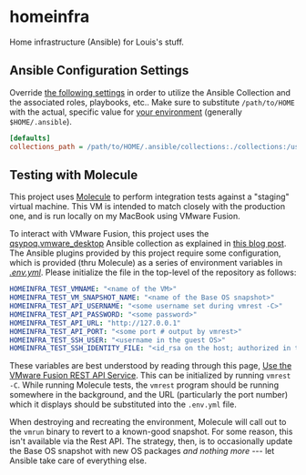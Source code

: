 # homeinfra

Home infrastructure (Ansible) for Louis's stuff.

## Ansible Configuration Settings

Override [the following settings][settings] in order to utilize the
Ansible Collection and the associated roles, playbooks, etc.. Make sure
to substitute `/path/to/HOME` with the actual, specific value for
[your environment][ANSIBLE_HOME] (generally `$HOME/.ansible`).

```ini
[defaults]
collections_path = /path/to/HOME/.ansible/collections:./collections:/usr/share/ansible/collections"
```

[settings]: https://docs.ansible.com/ansible/latest/reference_appendices/config.html
[ANSIBLE_HOME]: https://docs.ansible.com/ansible/latest/reference_appendices/config.html#ansible-home

## Testing with Molecule

This project uses [Molecule][Molecule] to perform integration tests
against a "staging" virtual machine. This VM is intended to match
closely with the production one, and is run locally on my MacBook using
VMware Fusion.

To interact with VMware Fusion, this project uses the
[qsypoq.vmware_desktop][qsypoq] Ansible collection as explained in
[this blog post][qsypoq_article]. The Ansible plugins provided by this
project require some configuration, which is provided (thru Molecule) as
a series of environment variables in [_.env.yml_][env_yml]. Please
initialize the file in the top-level of the repository as follows:

```yaml
HOMEINFRA_TEST_VMNAME: "<name of the VM>"
HOMEINFRA_TEST_VM_SNAPSHOT_NAME: "<name of the Base OS snapshot>"
HOMEINFRA_TEST_API_USERNAME: "<some username set during vmrest -C>"
HOMEINFRA_TEST_API_PASSWORD: "<some password>"
HOMEINFRA_TEST_API_URL: "http://127.0.0.1"
HOMEINFRA_TEST_API_PORT: "<some port # output by vmrest>"
HOMEINFRA_TEST_SSH_USER: "<username in the guest OS>"
HOMEINFRA_TEST_SSH_IDENTITY_FILE: "<id_rsa on the host; authorized in the guest>"
```

These variables are best understood by reading through this page,
[Use the VMware Fusion REST API Service][vmrest]. This can be
initialized by running `vmrest -C`. While running Molecule tests, the
`vmrest` program should be running somewhere in the background, and the
URL (particularly the port number) which it displays should be
substituted into the `.env.yml` file.

When destroying and recreating the environment, Molecule will call out
to the `vmrun` binary to revert to a known-good snapshot. For some
reason, this isn't available via the Rest API. The strategy, then, is to
occasionally update the Base OS snapshot with new OS packages _and
nothing more_ --- let Ansible take care of everything else.

[Molecule]: https://ansible.readthedocs.io/projects/molecule/
[qsypoq]: https://github.com/qsypoq/Ansible-VMware-Workstation-Fusion-Pro-Modules/blob/master/galaxy.yml
[qsypoq_article]: https://magnier.io/developing-vmware-workstation-pro-ansible-module/
[env_yml]: https://steven-cd-molecule.readthedocs.io/en/latest/configuration.html
[vmrest]: https://docs.vmware.com/en/VMware-Fusion/13/com.vmware.fusion.using.doc/GUID-63847178-3425-4D92-A043-EFBC1251C606.html
